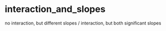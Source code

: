 interaction_and_slopes
======================

no interaction, but different slopes / interaction, but both significant slopes
